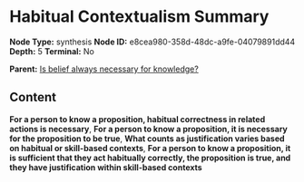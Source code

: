 # Habitual Contextualism Summary

**Node Type:** synthesis
**Node ID:** e8cea980-358d-48dc-a9fe-04079891dd44
**Depth:** 5
**Terminal:** No

**Parent:** [Is belief always necessary for knowledge?](is-belief-always-necessary-for-knowledge-antithesis-28cc34b9-baef-46a0-94e2-66656f62b6ba.md)

## Content

**For a person to know a proposition, habitual correctness in related actions is necessary**, **For a person to know a proposition, it is necessary for the proposition to be true**, **What counts as justification varies based on habitual or skill-based contexts**, **For a person to know a proposition, it is sufficient that they act habitually correctly, the proposition is true, and they have justification within skill-based contexts**
